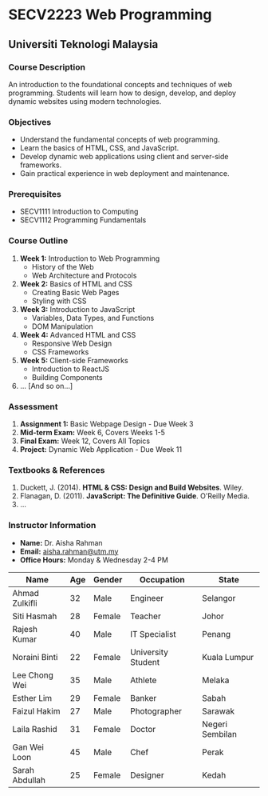 # SECV2223 Web Programming
## Universiti Teknologi Malaysia

### Course Description
An introduction to the foundational concepts and techniques of web programming. Students will learn how to design, develop, and deploy dynamic websites using modern technologies.

### Objectives
- Understand the fundamental concepts of web programming.
- Learn the basics of HTML, CSS, and JavaScript.
- Develop dynamic web applications using client and server-side frameworks.
- Gain practical experience in web deployment and maintenance.

### Prerequisites
- SECV1111 Introduction to Computing
- SECV1112 Programming Fundamentals

### Course Outline
1. **Week 1:** Introduction to Web Programming
    - History of the Web
    - Web Architecture and Protocols
2. **Week 2:** Basics of HTML and CSS
    - Creating Basic Web Pages
    - Styling with CSS
3. **Week 3:** Introduction to JavaScript
    - Variables, Data Types, and Functions
    - DOM Manipulation
4. **Week 4:** Advanced HTML and CSS
    - Responsive Web Design
    - CSS Frameworks
5. **Week 5:** Client-side Frameworks
    - Introduction to ReactJS
    - Building Components
6. ... [And so on...]

### Assessment
1. **Assignment 1:** Basic Webpage Design - Due Week 3
2. **Mid-term Exam:** Week 6, Covers Weeks 1-5
3. **Final Exam:** Week 12, Covers All Topics
4. **Project:** Dynamic Web Application - Due Week 11

### Textbooks & References
1. Duckett, J. (2014). **HTML & CSS: Design and Build Websites**. Wiley.
2. Flanagan, D. (2011). **JavaScript: The Definitive Guide**. O'Reilly Media.
3. ...

### Instructor Information
- **Name:** Dr. Aisha Rahman
- **Email:** aisha.rahman@utm.my
- **Office Hours:** Monday & Wednesday 2-4 PM

| Name           | Age | Gender | Occupation        | State           |
|----------------|-----|--------|--------------------|-----------------|
| Ahmad Zulkifli | 32  | Male   | Engineer           | Selangor        |
| Siti Hasmah    | 28  | Female | Teacher            | Johor           |
| Rajesh Kumar   | 40  | Male   | IT Specialist      | Penang          |
| Noraini Binti  | 22  | Female | University Student | Kuala Lumpur    |
| Lee Chong Wei  | 35  | Male   | Athlete            | Melaka          |
| Esther Lim     | 29  | Female | Banker             | Sabah           |
| Faizul Hakim   | 27  | Male   | Photographer       | Sarawak         |
| Laila Rashid   | 31  | Female | Doctor             | Negeri Sembilan |
| Gan Wei Loon   | 45  | Male   | Chef               | Perak           |
| Sarah Abdullah | 25  | Female | Designer           | Kedah           |
